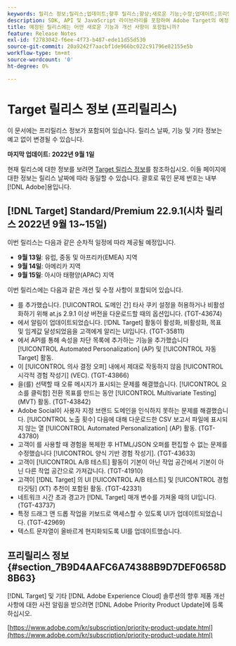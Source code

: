 ```yaml
---
keywords: 릴리스 정보;릴리스;업데이트;향후 릴리스;향상;새로운 기능;수정;업데이트;프리릴리스
description: SDK, API 및 JavaScript 라이브러리를 포함하여 Adobe Target의 예정된 릴리스에 포함된 새로운 기능, 개선 사항 및 수정 내용에 대해 알아봅니다.
title: 예정된 릴리스에는 어떤 새로운 기능과 개선 사항이 포함됩니까?
feature: Release Notes
exl-id: f2783042-f6ee-4f73-b487-ede11d55d530
source-git-commit: 20a9242f7aacbf1de966bc022c91796e82155e5b
workflow-type: tm+mt
source-wordcount: '0'
ht-degree: 0%

---
```


# Target 릴리스 정보 (프리릴리스)

이 문서에는 프리릴리스 정보가 포함되어 있습니다. 릴리스 날짜, 기능 및 기타 정보는 예고 없이 변경될 수 있습니다.

**마지막 업데이트: 2022년 9월 1일**

현재 릴리스에 대한 정보를 보려면 [Target 릴리스 정보](release-notes.md)를 참조하십시오. 이들 페이지에 대한 정보는 릴리스 날짜에 따라 동일할 수 있습니다. 괄호로 묶인 문제 번호는 내부 [!DNL Adobe]용입니다.

## [!DNL Target] Standard/Premium 22.9.1(시차 릴리스 2022년 9월 13~15일)

이번 릴리스는 다음과 같은 순차적 일정에 따라 제공될 예정입니다.

* **9월 13일**: 유럽, 중동 및 아프리카(EMEA) 지역
* **9월 14일**: 아메리카 지역
* **9월 15일**: 아시아 태평양(APAC) 지역

이번 릴리스에는 다음과 같은 개선 및 수정 사항이 포함되어 있습니다.

* 를 추가했습니다. [!UICONTROL 도메인 간] 타사 쿠키 설정을 허용하거나 비활성화하기 위해 at.js 2.9.1 이상 버전을 다운로드할 때의 옵션입니다. (TGT-43674)
* 에서 알림이 업데이트되었습니다. [!DNL Target] 활동이 활성화, 비활성화, 목표 및 임계값 달성되었음을 고객에게 알리는 UI입니다. (TGT-35811)
* 에서 API를 통해 속성을 차단 목록에 추가하는 기능을 추가했습니다 [!UICONTROL Automated Personalization] (AP) 및 [!UICONTROL 자동 Target] 활동.
* 이 [!UICONTROL 의사 결정 오퍼] 내에서 제대로 작동하지 않음 [!UICONTROL 시각적 경험 작성기] (VEC). (TGT-43866)
* 을(를) 선택할 때 오류 메시지가 표시되는 문제를 해결했습니다. [!UICONTROL 요소를 클릭함] 전환 목표를 만드는 동안 [!UICONTROL Multivariate Testing] (MVT) 활동. (TGT-43842)
* Adobe Social이 사용자 지정 브랜드 도메인을 인식하지 못하는 문제를 해결했습니다. [!UICONTROL 노출 횟수] 다음에 대해 다운로드한 CSV 보고서 파일에 표시되지 않는 열 [!UICONTROL Automated Personalization] (AP) 활동. (TGT-43780)
* 고객이 를 사용할 때 경험을 복제한 후 HTML/JSON 오퍼를 편집할 수 없는 문제를 수정했습니다 [!UICONTROL 양식 기반 경험 작성기]. (TGT-43633)
* 고객이 [!UICONTROL A/B 테스트] 활동이 기본이 아닌 작업 공간에서 기본이 아닌 다른 작업 공간으로 가져갑니다. (TGT-41910)
* 고객이 [!DNL Target] 의 UI [!UICONTROL A/B 테스트] 및 [!UICONTROL 경험 타깃팅] (XT) 추천이 포함된 활동. (TGT-42331)
* 네트워크 시간 초과 경고가 [!DNL Target] 매개 변수를 가져올 때의 UI입니다. (TGT-43737)
* 특정 드래그 앤 드롭 작업을 키보드로 액세스할 수 있도록 UI가 업데이트되었습니다. (TGT-42969)
* 텍스트 문자열이 올바르게 현지화되도록 UI를 업데이트했습니다.

## 프리릴리스 정보 {#section_7B9D4AAFC6A74388B9D7DEF0658D8B63}

[!DNL Target] 및 기타 [!DNL Adobe Experience Cloud] 솔루션의 향후 제품 개선 사항에 대한 사전 알림을 받으려면 [!DNL Adobe Priority Product Update]에 등록하십시오.

[https://www.adobe.com/kr/subscription/priority-product-update.html](https://www.adobe.com/kr/subscription/priority-product-update.html)
